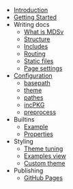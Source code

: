 * [Introduction](introduction)
* [Getting Started](getting-started)
* Writing docs
    - [What is MDSv](writing/mdsv)
    - [Structure](writing/structure)
    - [Includes](writing/includes)
    - [Routing](writing/routing)
    - [Static files](writing/static)
    - [Page settings](writing/settings)
* [Configuration](config/file)
    - [basepath](config/basepath)
    - [theme](config/theme)
    - [pathes](config/pathes)
    - [incPKG](config/incpkg)
    - [preprocess](config/preprocess)
* Builtins
    - [Example](builtins/example)
    - [Properties](builtins/properties)
* Styling
    - [Theme tuning](theming/theme-tuning)
    - [Examples view](theming/examples)
    - [Custom theme](theming/custom-theme)
* Publishing
    - [GitHub Pages](publishing/ghpages) 